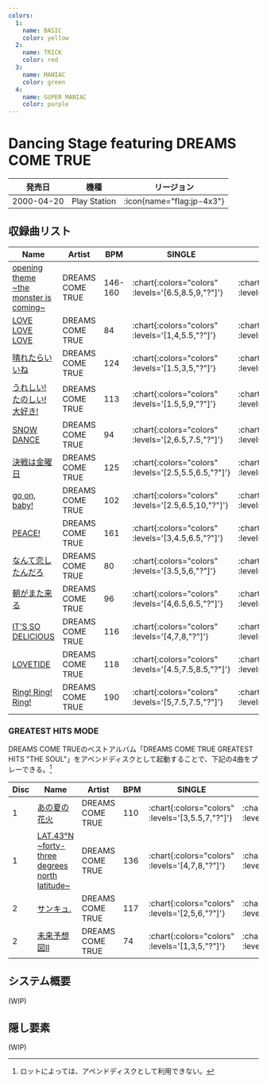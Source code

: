 ```yaml
---
colors:
  1:
    name: BASIC
    color: yellow
  2:
    name: TRICK
    color: red
  3:
    name: MANIAC
    color: green
  4:
    name: SUPER MANIAC
    color: purple
---
```


# Dancing Stage featuring DREAMS COME TRUE

|発売日|機種|リージョン|
|------|----|---------|
|2000-04-20|Play Station| :icon{name="flag:jp-4x3"} |

## 収録曲リスト

|Name|Artist|BPM|SINGLE|DOUBLE|COUPLE|
|----|------|---|------|------|------|
|[opening theme \~the monster is coming\~](/playstation-jp/dct/opening-theme)|DREAMS COME TRUE|146-160| :chart{:colors="colors" :levels='[6.5,8.5,9,"?"]'} | :chart{:colors="colors" :levels='[6.5,10,"?"]'} | :chart{:colors="colors" :levels='[6.5,8.5,9]'} |
|[LOVE LOVE LOVE](/playstation-jp/dct/love-love-love)|DREAMS COME TRUE|84| :chart{:colors="colors" :levels='[1,4,5.5,"?"]'} | :chart{:colors="colors" :levels='[1,4,"?"]'} | :chart{:colors="colors" :levels='[1,4,5.5]'} |
|[晴れたらいいね](/playstation-jp/dct/haretara-iine)|DREAMS COME TRUE|124| :chart{:colors="colors" :levels='[1.5,3,5,"?"]'} | :chart{:colors="colors" :levels='[2,4.5,"?"]'} | :chart{:colors="colors" :levels='[1.5,3,5]'} |
|[うれしい! たのしい! 大好き!](/playstation-jp/dct/ureshi-tanoshi-daisuki)|DREAMS COME TRUE|113| :chart{:colors="colors" :levels='[1.5,5,9,"?"]'} | :chart{:colors="colors" :levels='[3,5,"?"]'} | :chart{:colors="colors" :levels='[1.5,5,9]'} |
|[SNOW DANCE](/playstation-jp/dct/snow-dance)|DREAMS COME TRUE|94| :chart{:colors="colors" :levels='[2,6.5,7.5,"?"]'} | :chart{:colors="colors" :levels='[2,6.5,"?"]'} | :chart{:colors="colors" :levels='[2,6.5,7.5]'} |
|[決戦は金曜日](/playstation-jp/dct/kessen-wa-kinyoubi)|DREAMS COME TRUE|125| :chart{:colors="colors" :levels='[2.5,5.5,6.5,"?"]'} | :chart{:colors="colors" :levels='[3.5,5.5,"?"]'} | :chart{:colors="colors" :levels='[2.5,5.5,6.5]'} |
|[go on, baby!](/playstation-jp/dct/go-on-baby)|DREAMS COME TRUE|102| :chart{:colors="colors" :levels='[2.5,6.5,10,"?"]'} | :chart{:colors="colors" :levels='[3.5,9,"?"]'} | :chart{:colors="colors" :levels='[2.5,6.5,10]'} |
|[PEACE!](/playstation-jp/dct/peace)|DREAMS COME TRUE|161| :chart{:colors="colors" :levels='[3,4.5,6.5,"?"]'} | :chart{:colors="colors" :levels='[2.5,8,"?"]'} | :chart{:colors="colors" :levels='[3,4.5,6.5]'} |
|[なんて恋したんだろ](/playstation-jp/dct/nante-koi-shitandaro)|DREAMS COME TRUE|80| :chart{:colors="colors" :levels='[3.5,5,6,"?"]'} | :chart{:colors="colors" :levels='[4,8,"?"]'} | :chart{:colors="colors" :levels='[3.5,5,6]'} |
|[朝がまた来る](/playstation-jp/dct/asa-ga-mata-kuru)|DREAMS COME TRUE|96| :chart{:colors="colors" :levels='[4,6.5,6.5,"?"]'} | :chart{:colors="colors" :levels='[4.5,6,"?"]'} | :chart{:colors="colors" :levels='[4,6.5,6.5]'} |
|[IT'S SO DELICIOUS](/playstation-jp/dct/its-so-delicious)|DREAMS COME TRUE|116| :chart{:colors="colors" :levels='[4,7,8,"?"]'} | :chart{:colors="colors" :levels='[5,8.5,"?"]'} | :chart{:colors="colors" :levels='[4,7,8]'} |
|[LOVETIDE](/playstation-jp/dct/lovetide)|DREAMS COME TRUE|118| :chart{:colors="colors" :levels='[4.5,7.5,8.5,"?"]'} | :chart{:colors="colors" :levels='[5,8,"?"]'} | :chart{:colors="colors" :levels='[4.5,7.5,8.5]'} |
|[Ring! Ring! Ring!](/playstation-jp/dct/ring-ring-ring)|DREAMS COME TRUE|190| :chart{:colors="colors" :levels='[5,7.5,7.5,"?"]'} | :chart{:colors="colors" :levels='[5.5,7,"?"]'} | :chart{:colors="colors" :levels='[5,7.5,7.5]'} |

### GREATEST HITS MODE

DREAMS COME TRUEのベストアルバム「DREAMS COME TRUE GREATEST HITS "THE SOUL"」をアペンドディスクとして起動することで、下記の4曲をプレーできる。[^1]

|Disc|Name|Artist|BPM|SINGLE|DOUBLE|COUPLE|
|----|----|------|---|------|------|------|
|1|[あの夏の花火](/playstation-jp/dct/ano-natsu-no-hanabi)|DREAMS COME TRUE|110| :chart{:colors="colors" :levels='[3,5.5,7,"?"]'} | :chart{:colors="colors" :levels='[4,6,"?"]'} | :chart{:colors="colors" :levels='[3,5.5,7]'} |
|1|[LAT.43°N \~forty-three degrees north latitude\~](/playstation-jp/dct/lat-43n)|DREAMS COME TRUE|136| :chart{:colors="colors" :levels='[4,7,8,"?"]'} | :chart{:colors="colors" :levels='[5,8.5,"?"]'} | :chart{:colors="colors" :levels='[4,7,8]'} |
|2|[サンキュ.](/playstation-jp/dct/thank-you)|DREAMS COME TRUE|117| :chart{:colors="colors" :levels='[2,5,6,"?"]'} | :chart{:colors="colors" :levels='[3,6,"?"]'} | :chart{:colors="colors" :levels='[2,5,6]'} |
|2|[未来予想図II](/playstation-jp/dct/mirai-yosouzu-2)|DREAMS COME TRUE|74| :chart{:colors="colors" :levels='[1,3,5,"?"]'} | :chart{:colors="colors" :levels='[3,5,"?"]'} | :chart{:colors="colors" :levels='[1,3,5]'} |

[^1]: ロットによっては、アペンドディスクとして利用できない。

## システム概要

(WIP)

## 隠し要素

(WIP)

